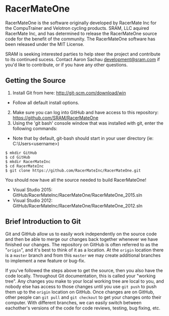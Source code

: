 # RacerMateOne
RacerMateOne is the software originally developed by RacerMate Inc for the CompuTrainer and Velotron cycling products. SRAM, LLC aquired RacerMate Inc, and has determined to release the RacerMateOne source code for the benefit of the community.  The RacerMateOne software has been released under the MIT License.

SRAM is seeking interested parties to help steer the project and contribute to its continued sucess.  Contact Aaron Sachau <development@sram.com> if you'd like to contribute, or if you have any other questions.


Getting the Source
------------------
1. Install Git from here: http://git-scm.com/download/win
  * Follow all default install options.
2. Make sure you can log into GitHub and have access to this repository: https://github.com/SRAM/RacerMateOne
3. Using the 'git bash' console window that was installed with git, enter the following commands:
  * Note that by default, git-bash should start in your user directory (ie: C:\Users\<username>)

```
$ mkdir GitHub
$ cd GitHub
$ mkdir RacerMateInc
$ cd RacerMateInc
$ git clone https://github.com/RacerMateInc/RacerMateOne.git
```

You should now have all the source needed to build RacerMateOne!
* Visual Studio 2015: GitHub/RacerMateInc/RacerMateOne/RacerMateOne_2015.sln
* Visual Studio 2012: GitHub/RacerMateInc/RacerMateOne/RacerMateOne_2012.sln

Brief Introduction to Git
-------------------------
Git and GitHub allow us to easily work independently on the source code and then be able to merge our changes back together whenever we have finished our changes. The repository on GitHub is often referred to as the "`origin`", and it's best to think of it as a location. At the `origin` location there is a `master` branch and from this `master` we may create additional branches to implement a new feature or bug-fix.

If you've followed the steps above to get the source, then you also have the code locally. Throughout Git documentation, this is called your "working tree". Any changes you make to your local working tree are local to you, and nobody else has access to those changes until you use `git push` to push them up to the `origin` location on GitHub. Once changes are on GitHub, other people can `git pull` and `git checkout` to get your changes onto their computer. With different branches, we can easily switch between eachother's versions of the code for code reviews, testing, bug fixing, etc. 

